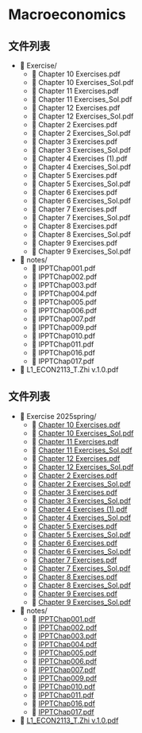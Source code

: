 # Macroeconomics

## 文件列表
- 📁 Exercise/
    - 📄 Chapter 10 Exercises.pdf
    - 📄 Chapter 10 Exercises_Sol.pdf
    - 📄 Chapter 11 Exercises.pdf
    - 📄 Chapter 11 Exercises_Sol.pdf
    - 📄 Chapter 12 Exercises.pdf
    - 📄 Chapter 12 Exercises_Sol.pdf
    - 📄 Chapter 2 Exercises.pdf
    - 📄 Chapter 2 Exercises_Sol.pdf
    - 📄 Chapter 3 Exercises.pdf
    - 📄 Chapter 3 Exercises_Sol.pdf
    - 📄 Chapter 4 Exercises (1).pdf
    - 📄 Chapter 4 Exercises_Sol.pdf
    - 📄 Chapter 5 Exercises.pdf
    - 📄 Chapter 5 Exercises_Sol.pdf
    - 📄 Chapter 6 Exercises.pdf
    - 📄 Chapter 6 Exercises_Sol.pdf
    - 📄 Chapter 7 Exercises.pdf
    - 📄 Chapter 7 Exercises_Sol.pdf
    - 📄 Chapter 8 Exercises.pdf
    - 📄 Chapter 8 Exercises_Sol.pdf
    - 📄 Chapter 9 Exercises.pdf
    - 📄 Chapter 9 Exercises_Sol.pdf
- 📁 notes/
    - 📄 IPPTChap001.pdf
    - 📄 IPPTChap002.pdf
    - 📄 IPPTChap003.pdf
    - 📄 IPPTChap004.pdf
    - 📄 IPPTChap005.pdf
    - 📄 IPPTChap006.pdf
    - 📄 IPPTChap007.pdf
    - 📄 IPPTChap009.pdf
    - 📄 IPPTChap010.pdf
    - 📄 IPPTChap011.pdf
    - 📄 IPPTChap016.pdf
    - 📄 IPPTChap017.pdf
- 📄 L1_ECON2113_T.Zhi v.1.0.pdf
## 文件列表
- 📁 Exercise 2025spring/
    - 📄 [Chapter 10 Exercises.pdf](https://github.com/FM-Course/bnbu-fm-course-sharing/blob/master/Macroeconomics/Exercise%202025spring/Chapter%2010%20Exercises.pdf)
    - 📄 [Chapter 10 Exercises_Sol.pdf](https://github.com/FM-Course/bnbu-fm-course-sharing/blob/master/Macroeconomics/Exercise%202025spring/Chapter%2010%20Exercises_Sol.pdf)
    - 📄 [Chapter 11 Exercises.pdf](https://github.com/FM-Course/bnbu-fm-course-sharing/blob/master/Macroeconomics/Exercise%202025spring/Chapter%2011%20Exercises.pdf)
    - 📄 [Chapter 11 Exercises_Sol.pdf](https://github.com/FM-Course/bnbu-fm-course-sharing/blob/master/Macroeconomics/Exercise%202025spring/Chapter%2011%20Exercises_Sol.pdf)
    - 📄 [Chapter 12 Exercises.pdf](https://github.com/FM-Course/bnbu-fm-course-sharing/blob/master/Macroeconomics/Exercise%202025spring/Chapter%2012%20Exercises.pdf)
    - 📄 [Chapter 12 Exercises_Sol.pdf](https://github.com/FM-Course/bnbu-fm-course-sharing/blob/master/Macroeconomics/Exercise%202025spring/Chapter%2012%20Exercises_Sol.pdf)
    - 📄 [Chapter 2 Exercises.pdf](https://github.com/FM-Course/bnbu-fm-course-sharing/blob/master/Macroeconomics/Exercise%202025spring/Chapter%202%20Exercises.pdf)
    - 📄 [Chapter 2 Exercises_Sol.pdf](https://github.com/FM-Course/bnbu-fm-course-sharing/blob/master/Macroeconomics/Exercise%202025spring/Chapter%202%20Exercises_Sol.pdf)
    - 📄 [Chapter 3 Exercises.pdf](https://github.com/FM-Course/bnbu-fm-course-sharing/blob/master/Macroeconomics/Exercise%202025spring/Chapter%203%20Exercises.pdf)
    - 📄 [Chapter 3 Exercises_Sol.pdf](https://github.com/FM-Course/bnbu-fm-course-sharing/blob/master/Macroeconomics/Exercise%202025spring/Chapter%203%20Exercises_Sol.pdf)
    - 📄 [Chapter 4 Exercises (1).pdf](https://github.com/FM-Course/bnbu-fm-course-sharing/blob/master/Macroeconomics/Exercise%202025spring/Chapter%204%20Exercises%20(1).pdf)
    - 📄 [Chapter 4 Exercises_Sol.pdf](https://github.com/FM-Course/bnbu-fm-course-sharing/blob/master/Macroeconomics/Exercise%202025spring/Chapter%204%20Exercises_Sol.pdf)
    - 📄 [Chapter 5 Exercises.pdf](https://github.com/FM-Course/bnbu-fm-course-sharing/blob/master/Macroeconomics/Exercise%202025spring/Chapter%205%20Exercises.pdf)
    - 📄 [Chapter 5 Exercises_Sol.pdf](https://github.com/FM-Course/bnbu-fm-course-sharing/blob/master/Macroeconomics/Exercise%202025spring/Chapter%205%20Exercises_Sol.pdf)
    - 📄 [Chapter 6 Exercises.pdf](https://github.com/FM-Course/bnbu-fm-course-sharing/blob/master/Macroeconomics/Exercise%202025spring/Chapter%206%20Exercises.pdf)
    - 📄 [Chapter 6 Exercises_Sol.pdf](https://github.com/FM-Course/bnbu-fm-course-sharing/blob/master/Macroeconomics/Exercise%202025spring/Chapter%206%20Exercises_Sol.pdf)
    - 📄 [Chapter 7 Exercises.pdf](https://github.com/FM-Course/bnbu-fm-course-sharing/blob/master/Macroeconomics/Exercise%202025spring/Chapter%207%20Exercises.pdf)
    - 📄 [Chapter 7 Exercises_Sol.pdf](https://github.com/FM-Course/bnbu-fm-course-sharing/blob/master/Macroeconomics/Exercise%202025spring/Chapter%207%20Exercises_Sol.pdf)
    - 📄 [Chapter 8 Exercises.pdf](https://github.com/FM-Course/bnbu-fm-course-sharing/blob/master/Macroeconomics/Exercise%202025spring/Chapter%208%20Exercises.pdf)
    - 📄 [Chapter 8 Exercises_Sol.pdf](https://github.com/FM-Course/bnbu-fm-course-sharing/blob/master/Macroeconomics/Exercise%202025spring/Chapter%208%20Exercises_Sol.pdf)
    - 📄 [Chapter 9 Exercises.pdf](https://github.com/FM-Course/bnbu-fm-course-sharing/blob/master/Macroeconomics/Exercise%202025spring/Chapter%209%20Exercises.pdf)
    - 📄 [Chapter 9 Exercises_Sol.pdf](https://github.com/FM-Course/bnbu-fm-course-sharing/blob/master/Macroeconomics/Exercise%202025spring/Chapter%209%20Exercises_Sol.pdf)
- 📁 notes/
    - 📄 [IPPTChap001.pdf](https://github.com/FM-Course/bnbu-fm-course-sharing/blob/master/Macroeconomics/notes/IPPTChap001.pdf)
    - 📄 [IPPTChap002.pdf](https://github.com/FM-Course/bnbu-fm-course-sharing/blob/master/Macroeconomics/notes/IPPTChap002.pdf)
    - 📄 [IPPTChap003.pdf](https://github.com/FM-Course/bnbu-fm-course-sharing/blob/master/Macroeconomics/notes/IPPTChap003.pdf)
    - 📄 [IPPTChap004.pdf](https://github.com/FM-Course/bnbu-fm-course-sharing/blob/master/Macroeconomics/notes/IPPTChap004.pdf)
    - 📄 [IPPTChap005.pdf](https://github.com/FM-Course/bnbu-fm-course-sharing/blob/master/Macroeconomics/notes/IPPTChap005.pdf)
    - 📄 [IPPTChap006.pdf](https://github.com/FM-Course/bnbu-fm-course-sharing/blob/master/Macroeconomics/notes/IPPTChap006.pdf)
    - 📄 [IPPTChap007.pdf](https://github.com/FM-Course/bnbu-fm-course-sharing/blob/master/Macroeconomics/notes/IPPTChap007.pdf)
    - 📄 [IPPTChap009.pdf](https://github.com/FM-Course/bnbu-fm-course-sharing/blob/master/Macroeconomics/notes/IPPTChap009.pdf)
    - 📄 [IPPTChap010.pdf](https://github.com/FM-Course/bnbu-fm-course-sharing/blob/master/Macroeconomics/notes/IPPTChap010.pdf)
    - 📄 [IPPTChap011.pdf](https://github.com/FM-Course/bnbu-fm-course-sharing/blob/master/Macroeconomics/notes/IPPTChap011.pdf)
    - 📄 [IPPTChap016.pdf](https://github.com/FM-Course/bnbu-fm-course-sharing/blob/master/Macroeconomics/notes/IPPTChap016.pdf)
    - 📄 [IPPTChap017.pdf](https://github.com/FM-Course/bnbu-fm-course-sharing/blob/master/Macroeconomics/notes/IPPTChap017.pdf)
- 📄 [L1_ECON2113_T.Zhi v.1.0.pdf](https://github.com/FM-Course/bnbu-fm-course-sharing/blob/master/Macroeconomics/L1_ECON2113_T.Zhi%20v.1.0.pdf)
